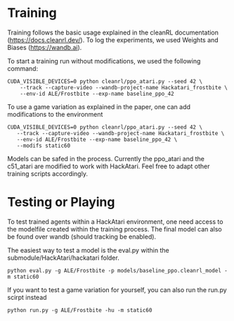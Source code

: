 # Training

Training follows the basic usage explained in the cleanRL documentation (https://docs.cleanrl.dev/).
To log the experiments, we used Weights and Biases (https://wandb.ai).

To start a training run without modifications, we used the following command:

```
CUDA_VISIBLE_DEVICES=0 python cleanrl/ppo_atari.py --seed 42 \
    --track --capture-video --wandb-project-name Hackatari_frostbite \
    --env-id ALE/Frostbite --exp-name baseline_ppo_42 
```

 To use a game variation as explained in the paper, one can add modifications to the environment

```
CUDA_VISIBLE_DEVICES=0 python cleanrl/ppo_atari.py --seed 42 \
   --track --capture-video --wandb-project-name Hackatari_frostbite \
   --env-id ALE/Frostbite --exp-name baseline_ppo_42 \
   --modifs static60
```

Models can be safed in the process.
Currently the ppo_atari and the c51_atari are modified to work with HackAtari. Feel free to adapt other training scripts accordingly. 

# Testing or Playing

To test trained agents within a HackAtari environment, one need access to the modelfile created within the training process. The final model can also be found over wandb (should tracking be enabled). 

The easiest way to test a model is the eval.py within the submodule/HackAtari/hackatari folder. 

```
python eval.py -g ALE/Frostbite -p models/baseline_ppo.cleanrl_model -m static60
```

If you want to test a game variation for yourself, you can also run the run.py scirpt instead

```
python run.py -g ALE/Frostbite -hu -m static60
```


